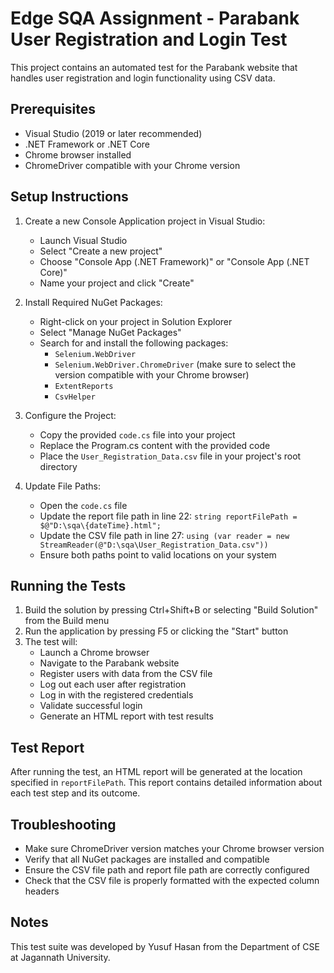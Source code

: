 # Edge SQA Assignment - Parabank User Registration and Login Test

This project contains an automated test for the Parabank website that handles user registration and login functionality using CSV data.

## Prerequisites

- Visual Studio (2019 or later recommended)
- .NET Framework or .NET Core
- Chrome browser installed
- ChromeDriver compatible with your Chrome version

## Setup Instructions

1. Create a new Console Application project in Visual Studio:

   - Launch Visual Studio
   - Select "Create a new project"
   - Choose "Console App (.NET Framework)" or "Console App (.NET Core)"
   - Name your project and click "Create"

2. Install Required NuGet Packages:

   - Right-click on your project in Solution Explorer
   - Select "Manage NuGet Packages"
   - Search for and install the following packages:
     - `Selenium.WebDriver`
     - `Selenium.WebDriver.ChromeDriver` (make sure to select the version compatible with your Chrome browser)
     - `ExtentReports`
     - `CsvHelper`

3. Configure the Project:

   - Copy the provided `code.cs` file into your project
   - Replace the Program.cs content with the provided code
   - Place the `User_Registration_Data.csv` file in your project's root directory

4. Update File Paths:
   - Open the `code.cs` file
   - Update the report file path in line 22: `string reportFilePath = $@"D:\sqa\{dateTime}.html";`
   - Update the CSV file path in line 27: `using (var reader = new StreamReader(@"D:\sqa\User_Registration_Data.csv"))`
   - Ensure both paths point to valid locations on your system

## Running the Tests

1. Build the solution by pressing Ctrl+Shift+B or selecting "Build Solution" from the Build menu
2. Run the application by pressing F5 or clicking the "Start" button
3. The test will:
   - Launch a Chrome browser
   - Navigate to the Parabank website
   - Register users with data from the CSV file
   - Log out each user after registration
   - Log in with the registered credentials
   - Validate successful login
   - Generate an HTML report with test results

## Test Report

After running the test, an HTML report will be generated at the location specified in `reportFilePath`. This report contains detailed information about each test step and its outcome.

## Troubleshooting

- Make sure ChromeDriver version matches your Chrome browser version
- Verify that all NuGet packages are installed and compatible
- Ensure the CSV file path and report file path are correctly configured
- Check that the CSV file is properly formatted with the expected column headers

## Notes

This test suite was developed by Yusuf Hasan from the Department of CSE at Jagannath University.
